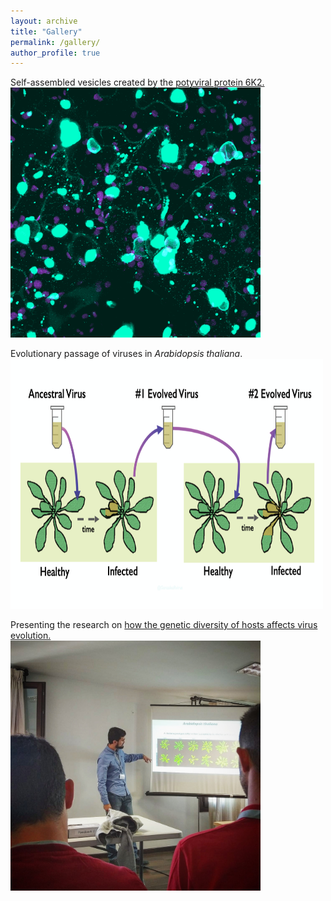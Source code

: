 ```yaml
---
layout: archive
title: "Gallery"
permalink: /gallery/
author_profile: true
---
```


Self-assembled vesicles created by the [potyviral protein 6K2.](https://doi.org/10.1093/gbe/evz069)  
<img src="/images/6k2.png" alt="hi" class="inline" height="400" width="400"/>

Evolutionary passage of viruses in *Arabidopsis thaliana*.  
<img src="/images/passage.png" alt="hi" class="inline" height="400" width="500"/>

Presenting the research on [how the genetic diversity of hosts affects virus evolution.](https://doi.org/10.1093/ve/vez024)   
<img src="/images/populations.jpg" alt="hi" class="inline" height="400" width="400"/>
